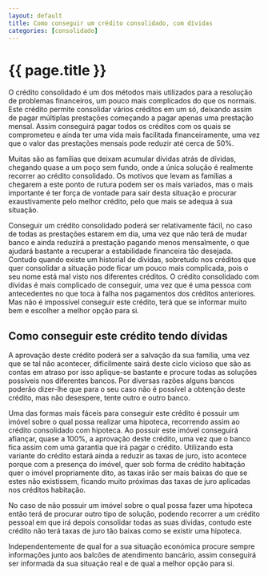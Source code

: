 ```yaml
---
layout: default
title: Como conseguir um crédito consolidado, com dívidas
categories: [consolidado]
---
```


# {{ page.title }}

O crédito consolidado é um dos métodos mais utilizados para a resolução de problemas financeiros, um pouco mais complicados do que os normais. Este crédito permite consolidar vários créditos em um só, deixando assim de pagar múltiplas prestações começando a pagar apenas uma prestação mensal. Assim conseguirá pagar todos os créditos com os quais se comprometeu e ainda ter uma vida mais facilitada financeiramente, uma vez que o valor das prestações mensais pode reduzir até cerca de 50%.

Muitas são as famílias que deixam acumular dívidas atrás de dívidas, chegando quase a um poço sem fundo, onde a única solução é realmente recorrer ao crédito consolidado. Os motivos que levam as famílias a chegarem a este ponto de rutura podem ser os mais variados, mas o mais importante é ter força de vontade para sair desta situação e procurar exaustivamente pelo melhor crédito, pelo que mais se adequa à sua situação.

Conseguir um crédito consolidado poderá ser relativamente fácil, no caso de todas as prestações estarem em dia, uma vez que não terá de mudar banco e ainda reduzirá a prestação pagando menos mensalmente, o que ajudará bastante a recuperar a estabilidade financeira tão desejada. Contudo quando existe um historial de dívidas, sobretudo nos créditos que quer consolidar a situação pode ficar um pouco mais complicada, pois o seu nome está mal visto nos diferentes créditos. O crédito consolidado com dívidas é mais complicado de conseguir, uma vez que é uma pessoa com antecedentes no que toca à falha nos pagamentos dos créditos anteriores. Mas não é impossível conseguir este crédito, terá que se informar muito bem e escolher a melhor opção para si.

## Como conseguir este crédito tendo dívidas

A aprovação deste crédito poderá ser a salvação da sua família, uma vez que se tal não acontecer, dificilmente sairá deste ciclo vicioso que são as contas em atraso por isso aplique-se bastante e procure todas as soluções possíveis nos diferentes bancos. Por diversas razões alguns bancos poderão dizer-lhe que para o seu caso não é possível a obtenção deste crédito, mas não desespere, tente outro e outro banco.

Uma das formas mais fáceis para conseguir este crédito é possuir um imóvel sobre o qual possa realizar uma hipoteca, recorrendo assim ao crédito consolidado com hipoteca. Ao possuir este imóvel conseguirá afiançar, quase a 100%, a aprovação deste crédito, uma vez que o banco fica assim com uma garantia que irá pagar o crédito. Utilizando esta variante do crédito estará ainda a reduzir as taxas de juro, isto acontece porque com a presença do imóvel, quer sob forma de crédito habitação quer o imóvel propriamente dito, as taxas irão ser mais baixas do que se estes não existissem, ficando muito próximas das taxas de juro aplicadas nos créditos habitação.

No caso de não possuir um imóvel sobre o qual possa fazer uma hipoteca então terá de procurar outro tipo de solução, podendo recorrer a um crédito pessoal em que irá depois consolidar todas as suas dívidas, contudo este crédito não terá taxas de juro tão baixas como se existir uma hipoteca.

Independentemente de qual for a sua situação económica procure sempre informações junto aos balcões de atendimento bancário, assim conseguirá ser informada da sua situação real e de qual a melhor opção para si.
